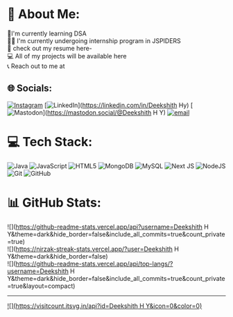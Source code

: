 # 💫 About Me:
🌱I'm currently learning DSA<br>👨‍🎓 I'm currently undergoing internship program in JSPIDERS<br>📖 check out my resume here-<br>💻 All of my projects will be available here<br>📞 Reach out to me at


## 🌐 Socials:
[![Instagram](https://img.shields.io/badge/Instagram-%23E4405F.svg?logo=Instagram&logoColor=white)](https://instagram.com/deekshith_gowda77) [![LinkedIn](https://img.shields.io/badge/LinkedIn-%230077B5.svg?logo=linkedin&logoColor=white)](https://linkedin.com/in/Deekshith Hy) [![Mastodon](https://img.shields.io/badge/-MASTODON-%232B90D9?logo=mastodon&logoColor=white)](https://mastodon.social/@Deekshith H Y) [![email](https://img.shields.io/badge/Email-D14836?logo=gmail&logoColor=white)](mailto:deekshithhy2005@gmail.com) 

# 💻 Tech Stack:
![Java](https://img.shields.io/badge/java-%23ED8B00.svg?style=for-the-badge&logo=openjdk&logoColor=white) ![JavaScript](https://img.shields.io/badge/javascript-%23323330.svg?style=for-the-badge&logo=javascript&logoColor=%23F7DF1E) ![HTML5](https://img.shields.io/badge/html5-%23E34F26.svg?style=for-the-badge&logo=html5&logoColor=white) ![MongoDB](https://img.shields.io/badge/MongoDB-%234ea94b.svg?style=for-the-badge&logo=mongodb&logoColor=white) ![MySQL](https://img.shields.io/badge/mysql-4479A1.svg?style=for-the-badge&logo=mysql&logoColor=white) ![Next JS](https://img.shields.io/badge/Next-black?style=for-the-badge&logo=next.js&logoColor=white) ![NodeJS](https://img.shields.io/badge/node.js-6DA55F?style=for-the-badge&logo=node.js&logoColor=white) ![Git](https://img.shields.io/badge/git-%23F05033.svg?style=for-the-badge&logo=git&logoColor=white) ![GitHub](https://img.shields.io/badge/github-%23121011.svg?style=for-the-badge&logo=github&logoColor=white)
# 📊 GitHub Stats:
![](https://github-readme-stats.vercel.app/api?username=Deekshith H Y&theme=dark&hide_border=false&include_all_commits=true&count_private=true)<br/>
![](https://nirzak-streak-stats.vercel.app/?user=Deekshith H Y&theme=dark&hide_border=false)<br/>
![](https://github-readme-stats.vercel.app/api/top-langs/?username=Deekshith H Y&theme=dark&hide_border=false&include_all_commits=true&count_private=true&layout=compact)

---
[![](https://visitcount.itsvg.in/api?id=Deekshith H Y&icon=0&color=0)](https://visitcount.itsvg.in)

<!-- Proudly created with GPRM ( https://gprm.itsvg.in ) -->

